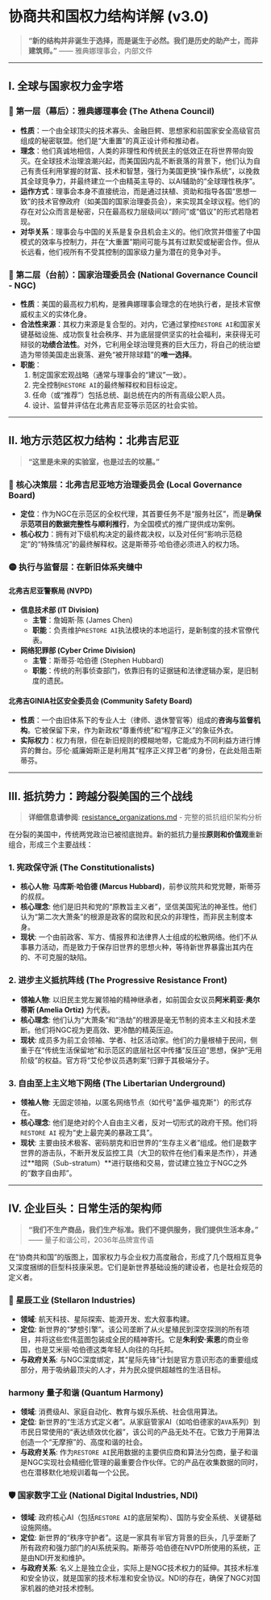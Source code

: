 # 协商共和国权力结构详解 (v3.0)

> **“新的结构并非诞生于选择，而是诞生于必然。我们是历史的助产士，而非建筑师。”**
> —— 雅典娜理事会，内部文件

---

## I. 全球与国家权力金字塔

### 🥇 **第一层（幕后）：雅典娜理事会 (The Athena Council)**
- **性质**：一个由全球顶尖的技术寡头、金融巨鳄、思想家和前国家安全高级官员组成的秘密联盟。他们是“大重置”的真正设计师和推动者。
- **理念**：他们真诚地相信，人类的非理性和传统民主的低效正在将世界带向毁灭。在全球技术治理浪潮兴起，而美国因内乱不断衰落的背景下，他们认为自己有责任利用掌握的财富、技术和智慧，强行为美国更换“操作系统”，以挽救其全球竞争力，并最终建立一个由精英主导的、以AI辅助的“全球理性秩序”。
- **运作方式**：理事会本身不直接统治，而是通过扶植、资助和指导各国“思想一致”的技术官僚政府（如美国的国家治理委员会），来实现其全球议程。他们的存在对公众而言是秘密，只在最高权力层级间以“顾问”或“倡议”的形式若隐若现。
- **对华关系**：理事会与中国的关系是复杂且机会主义的。他们欣赏并借鉴了中国模式的效率与控制力，并在“大重置”期间可能与其有过默契或秘密合作。但从长远看，他们视所有不受其控制的国家级力量为潜在的竞争对手。

### 🥈 **第二层（台前）：国家治理委员会 (National Governance Council - NGC)**
- **性质**：美国的最高权力机构，是雅典娜理事会理念的在地执行者，是技术官僚威权主义的实体化身。
- **合法性来源**：其权力来源是复合型的。对内，它通过掌控`RESTORE AI`和国家关键基础设施、成功恢复社会秩序、并为底层提供坚实的社会福利，来获得无可辩驳的**功绩合法性**。对外，它利用全球治理竞赛的巨大压力，将自己的统治塑造为带领美国走出衰落、避免“被开除球籍”的**唯一选择**。
- **职能**：
    1.  制定国家宏观战略（通常与理事会的“建议”一致）。
    2.  完全控制`RESTORE AI`的最终解释权和目标设定。
    3.  任命（或“推荐”）包括总统、副总统在内的所有高级公职人员。
    4.  设计、监督并评估在北弗吉尼亚等示范区的社会实验。

---

## II. 地方示范区权力结构：北弗吉尼亚

> **“这里是未来的实验室，也是过去的坟墓。”**

### 🔴 **核心决策层：北弗吉尼亚地方治理委员会 (Local Governance Board)**
- **定位**：作为NGC在示范区的全权代理，其首要任务不是“服务社区”，而是**确保示范项目的数据完整性与顺利推行**，为全国模式的推广提供成功案例。
- **核心权力**：拥有对下级机构决定的最终裁决权，以及对任何“影响示范稳定”的“特殊情况”的最终解释权。这是斯蒂芬·哈伯德必须进入的权力场。

### 🟡 **执行与监督层：在新旧体系夹缝中**

#### **北弗吉尼亚警察局 (NVPD)**
- **信息技术部 (IT Division)**
    - **主管**：詹姆斯·陈 (James Chen)
    - **职能**：负责维护`RESTORE AI`执法模块的本地运行，是新制度的技术官僚代表。
- **网络犯罪部 (Cyber Crime Division)**
    - **主管**：斯蒂芬·哈伯德 (Stephen Hubbard)
    - **职能**：传统的刑事侦查部门，依靠旧有的证据链和法律逻辑办案，是旧制度的遗民。

#### **北弗吉GINIA社区安全委员会 (Community Safety Board)**
- **性质**：一个由旧体系下的专业人士（律师、退休警官等）组成的**咨询与监督机构**。它被保留下来，作为新政权“尊重传统”和“程序正义”的象征外衣。
- **实际权力**：权力有限，但在新旧规则的模糊地带，它能成为不同利益方进行博弈的舞台。莎伦·威廉姆斯正是利用其“程序正义捍卫者”的身份，在此处阻击斯蒂芬。

---

## III. 抵抗势力：跨越分裂美国的三个战线

> **详细信息请参阅**: [resistance_organizations.md](resistance_organizations.md) - 完整的抵抗组织架构分析

在分裂的美国中，传统两党政治已被彻底抛弃。新的抵抗力量按**原则和价值观**重新组合，形成三个主要战线：

### 1. **宪政保守派 (The Constitutionalists)**
- **核心人物**: **马库斯·哈伯德 (Marcus Hubbard)**，前参议院共和党党鞭，斯蒂芬的叔叔。
- **核心理念**: 他们是旧共和党的“原教旨主义者”，坚信美国宪法的神圣性。他们认为“第二次大萧条”的根源是政客的腐败和民众的非理性，而非民主制度本身。
- **现状**: 一个由前政客、军方、情报界和法律界人士组成的松散网络。他们不从事暴力活动，而是致力于保存旧世界的思想火种，等待新世界暴露出其内在的、不可克服的缺陷。

### 2. **进步主义抵抗阵线 (The Progressive Resistance Front)**
- **领袖人物**: 以旧民主党左翼领袖的精神继承者，如前国会女议员**阿米莉亚·奥尔蒂斯 (Amelia Ortiz)** 为代表。
- **核心理念**: 他们认为“大萧条”和“浩劫”的根源是毫无节制的资本主义和技术垄断。他们将NGC视为更高效、更冷酷的精英压迫。
- **现状**: 成员多为前工会领袖、学者、社区活动家。他们的力量根植于民间，侧重于在“传统生活保留地”和示范区的底层社区中传播“反压迫”思想，保护“无用阶级”的权益。官方将“艾伦参议员遇刺案”归罪于其极端分子。

### 3. **自由至上主义地下网络 (The Libertarian Underground)**
- **领袖人物**: 无固定领袖，以匿名网络节点（如代号"盖伊·福克斯"）的形式存在。
- **核心理念**: 他们是绝对的个人自由主义者，反对一切形式的政府干预。他们将 `RESTORE AI` 视为“史上最完美的暴政工具”。
- **现状**: 主要由技术极客、密码朋克和旧世界的“生存主义者”组成。他们是数字世界的游击队，不断开发反监控工具（大卫的软件在他们看来是杰作），并通过**暗网（Sub-stratum）**进行联络和交易，尝试建立独立于NGC之外的“数字自由邦”。

---

## IV. 企业巨头：日常生活的架构师

> **“我们不生产商品，我们生产标准。我们不提供服务，我们提供生活本身。”**
> —— 量子和谐公司，2036年品牌宣传语

在“协商共和国”的版图上，国家权力与企业权力高度融合，形成了几个既相互竞争又深度捆绑的巨型科技康采恩。它们是新世界基础设施的建设者，也是社会规范的定义者。

### 🚀 **星辰工业 (Stellaron Industries)**
- **领域**: 航天科技、星际探索、能源开发、宏大叙事构建。
- **定位**: 新世界的“梦想引擎”。该公司垄断了从火星殖民到深空探测的所有项目，并将这些宏伟蓝图包装成全民的精神寄托。它是**朱利安·索恩**的商业帝国，也是艾米丽·哈伯德这类年轻人向往的乌托邦。
- **与政府关系**: 与NGC深度绑定，其“星际先锋”计划是官方意识形态的重要组成部分，用于吸纳最顶尖的人才，并为民众提供超越性的生活目标。

###  harmony **量子和谐 (Quantum Harmony)**
- **领域**: 消费级AI、家庭自动化、教育与娱乐系统、社会信用算法。
- **定位**: 新世界的“生活方式定义者”。从家庭管家AI（如哈伯德家的`AVA`系列）到市民日常使用的“表达绩效优化器”，该公司的产品无处不在。它致力于用算法创造一个“无摩擦”的、高度和谐的社会。
- **与政府关系**: 作为`RESTORE AI`民用数据的主要供应商和算法分包商，量子和谐是NGC实现社会精细化管理的最重要合作伙伴。它的产品在收集数据的同时，也在潜移默化地规训着每一个公民。

### 🛡️ **国家数字工业 (National Digital Industries, NDI)**
- **领域**: 政府核心AI（包括`RESTORE AI`的底层架构）、国防与安全系统、关键基础设施网络。
- **定位**: 新世界的“秩序守护者”。这是一家具有半官方背景的巨头，几乎垄断了所有政府和强力部门的AI系统采购。斯蒂芬·哈伯德在NVPD所使用的系统，正是由NDI开发和维护。
- **与政府关系**: 名义上是独立企业，实际上是NGC技术权力的延伸。其技术标准和安全协议，就是国家的技术标准和安全协议。NDI的存在，确保了NGC对国家机器的绝对技术控制。